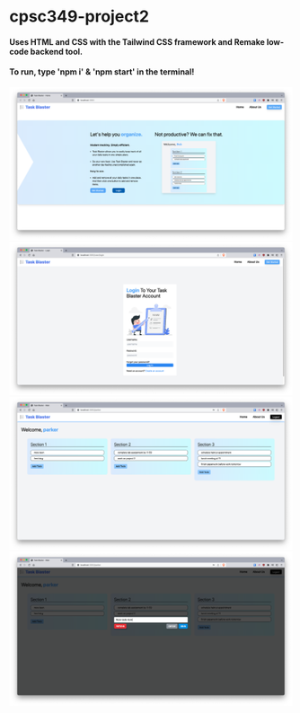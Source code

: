 # cpsc349-project2
#### Uses HTML and CSS with the Tailwind CSS framework and Remake low-code backend tool. 
#### To run, type 'npm i' & 'npm start' in the terminal!

![1](images/1.png "1")
![2](images/2.png "2")
![3](images/3.png "3")
![4](images/4.png "4")

